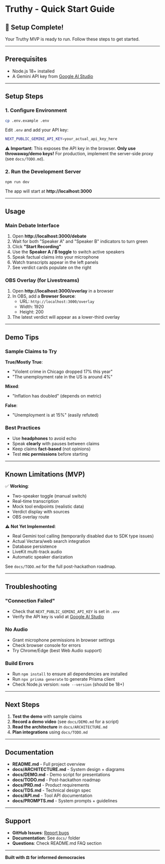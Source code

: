 # Truthy - Quick Start Guide

## 🎉 Setup Complete!

Your Truthy MVP is ready to run. Follow these steps to get started.

---

## Prerequisites

- Node.js 18+ installed
- A Gemini API key from [Google AI Studio](https://aistudio.google.com/apikey)

---

## Setup Steps

### 1. Configure Environment

```bash
cp .env.example .env
```

Edit `.env` and add your API key:

```bash
NEXT_PUBLIC_GEMINI_API_KEY=your_actual_api_key_here
```

⚠️ **Important**: This exposes the API key in the browser. **Only use throwaway/demo keys!** For production, implement the server-side proxy (see `docs/TODO.md`).

### 2. Run the Development Server

```bash
npm run dev
```

The app will start at **http://localhost:3000**

---

## Usage

### Main Debate Interface

1. Open **http://localhost:3000/debate**
2. Wait for both "Speaker A" and "Speaker B" indicators to turn green
3. Click **"Start Recording"**
4. Use the **Speaker A / B toggle** to switch active speakers
5. Speak factual claims into your microphone
6. Watch transcripts appear in the left panels
7. See verdict cards populate on the right

### OBS Overlay (for Livestreams)

1. Open **http://localhost:3000/overlay** in a browser
2. In OBS, add a **Browser Source**:
   - URL: `http://localhost:3000/overlay`
   - Width: 1920
   - Height: 200
3. The latest verdict will appear as a lower-third overlay

---

## Demo Tips

### Sample Claims to Try

**True/Mostly True**:
- "Violent crime in Chicago dropped 17% this year"
- "The unemployment rate in the US is around 4%"

**Mixed**:
- "Inflation has doubled" (depends on metric)

**False**:
- "Unemployment is at 15%" (easily refuted)

### Best Practices

- Use **headphones** to avoid echo
- Speak **clearly** with pauses between claims
- Keep claims **fact-based** (not opinions)
- Test **mic permissions** before starting

---

## Known Limitations (MVP)

✅ **Working**:
- Two-speaker toggle (manual switch)
- Real-time transcription
- Mock tool endpoints (realistic data)
- Verdict display with sources
- OBS overlay route

⚠️ **Not Yet Implemented**:
- Real Gemini tool calling (temporarily disabled due to SDK type issues)
- Actual Vectara/web search integration
- Database persistence
- LiveKit multi-track audio
- Automatic speaker diarization

See `docs/TODO.md` for the full post-hackathon roadmap.

---

## Troubleshooting

### "Connection Failed"
- Check that `NEXT_PUBLIC_GEMINI_API_KEY` is set in `.env`
- Verify the API key is valid at [Google AI Studio](https://aistudio.google.com/apikey)

### No Audio
- Grant microphone permissions in browser settings
- Check browser console for errors
- Try Chrome/Edge (best Web Audio support)

### Build Errors
- Run `npm install` to ensure all dependencies are installed
- Run `npx prisma generate` to generate Prisma client
- Check Node.js version: `node --version` (should be 18+)

---

## Next Steps

1. **Test the demo** with sample claims
2. **Record a demo video** (see `docs/DEMO.md` for a script)
3. **Read the architecture** in `docs/ARCHITECTURE.md`
4. **Plan integrations** using `docs/TODO.md`

---

## Documentation

- **README.md** - Full project overview
- **docs/ARCHITECTURE.md** - System design + diagrams
- **docs/DEMO.md** - Demo script for presentations
- **docs/TODO.md** - Post-hackathon roadmap
- **docs/PRD.md** - Product requirements
- **docs/TDS.md** - Technical design spec
- **docs/API.md** - Tool API documentation
- **docs/PROMPTS.md** - System prompts + guidelines

---

## Support

- **GitHub Issues**: [Report bugs](https://github.com/yourusername/truthy/issues)
- **Documentation**: See `docs/` folder
- **Questions**: Check README.md FAQ section

---

**Built with ⚖️ for informed democracies**
